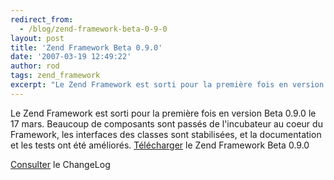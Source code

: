 ```yaml
---
redirect_from:
  - /blog/zend-framework-beta-0-9-0
layout: post
title: 'Zend Framework Beta 0.9.0'
date: '2007-03-19 12:49:22'
author: rod
tags: zend_framework
excerpt: "Le Zend Framework est sorti pour la première fois en version Beta 0.9.0 le 17 mars. Beaucoup de composants sont passés de l'incubateur au coeur du Framework, les interfaces des classes sont stabilisées, et la documentation et les tests ont été améliorés.     \n[Télécharger](http://framework.zend.com/download/stable) le Zend Framework Beta 0.9.0  \n       …"
---
```


Le Zend Framework est sorti pour la première fois en version Beta 0.9.0 le 17 mars. Beaucoup de composants sont passés de l'incubateur au coeur du Framework, les interfaces des classes sont stabilisées, et la documentation et les tests ont été améliorés.
[Télécharger](http://framework.zend.com/download/stable) le Zend Framework Beta 0.9.0

[Consulter](http://framework.zend.com/changelog) le ChangeLog
